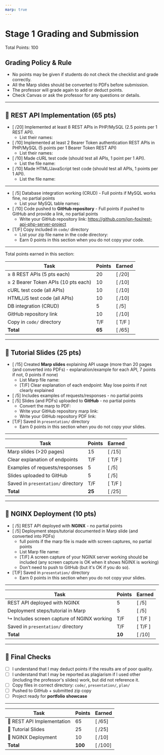 ```yaml
---
marp: true
---
```


# Stage 1 Grading and Submission

Total Points: 100

## Grading Policy & Rule

- No points may be given if students do not check the checklist and grade correctly.
- All the Marp slides should be converted to PDFs before submission.
- The professor will grade again to add or deduct points.
- Check Canvas or ask the professor for any questions or details.

---

## 🔹 REST API Implementation (65 pts)

- [ /20] Implemented at least 8 REST APIs in PHP/MySQL (2.5 points per 1 REST API).
  - List their names:
- [ /10] Implemented at least 2 Bearer Token authentication REST APIs in PHP/MySQL (5 points per 1 Bearer Token REST API)
  - List their names:
- [ /10] Made cURL test code (should test all APIs, 1 point per 1 API).
  - List the file name:
- [ /10] Made HTML/JavaScript test code (should test all APIs, 1 points per 1 API).
  - List the file name:

---

- [ /5] Database integration working (CRUD) - Full points if MySQL works fine, no partial points
  - List your MySQL table names:
- [ /10] Code pushed to **GitHub repository** - Full points if pushed to GitHub and provide a link, no partial points 
  - Write your GitHub repository link: https://github.com/jon-fox/rest-api-php-server-project
- [T/F] Copy included in `code/` directory  
  - List your zip file name in the code directory:
  - Earn 0 points in this section when you do not copy your code.

---

Total points earned in this section:

| Task                                | Points  | Earned  |
|-------------------------------------|---------|---------|
| ≥ 8 REST APIs (5 pts each)          | 20      | [ /20]  |
| ≥ 2 Bearer Token APIs (10 pts each) | 10      | [ /10]  |
| cURL test code (all APIs)           | 10      | [ /10]  |
| HTML/JS test code (all APIs)        | 10      | [ /10]  |
| DB integration (CRUD)               | 5      | [ /5]  |
| GitHub repository link              | 10      | [ /10]  |
| Copy in `code/` directory           | T/F     | [ T/F ] |
| **Total**                           | **65** | [ /65] |

---

## 🔹 Tutorial Slides (25 pts)

- [ /15] Created **Marp slides** explaining API usage (more than 20 pages (and converted into PDFs) - explanation/example for each API, 7 points if not, 0 points if none)
  - List Marp file name:
  - [T/F] Clear explanation of each endpoint: May lose points if not clearly explained
- [ /5] Includes examples of requests/responses - no partial points
- [ /5] Slides (and PDFs) uploaded to **GitHub** - no partial points
  - Convert the marp to PDF:
  - Write your GitHub repository marp link:
  - Write your GitHub repository PDF link:
- [T/F] Saved in `presentation/` directory  
  - Earn 0 points in this section when you do not copy your slides.

---

| Task                               | Points | Earned  |
|------------------------------------|--------|---------|
| Marp slides (>20 pages)            | 15     | [ /15]  |
| Clear explanation of endpoints     | T/F    | [ T/F ] |
| Examples of requests/responses     | 5     | [ /5]  |
| Slides uploaded to GitHub          | 5     | [ /5]  |
| Saved in `presentation/` directory | T/F    | [ T/F ] |
| **Total**                          | **25** | [ /25]  |

---

## 🔹 NGINX Deployment (10 pts)

- [ /5] REST API deployed with **NGINX**  - no partial points
- [ /5] Deployment steps/tutorial documented in Marp slide (and converted into PDFs)
  - full points if the marp file is made with screen captures, no partial points
  - List Marp file name:
  - [T/F] A screen capture of your NGINX server working should be included (any screen capture is OK when it shows NGINX is working)
  - Don't need to push to GitHub (but it's OK if you do so).
- [T/F] Saved in `presentation/` directory  
  - Earn 0 points in this section when you do not copy your slides.

---

| Task                                       | Points | Earned  |
|--------------------------------------------|--------|---------|
| REST API deployed with NGINX               | 5     | [ /5]  |
| Deployment steps/tutorial in Marp          | 5     | [ /5]  |
| ↳ Includes screen capture of NGINX working | T/F    | [ T/F ] |
| Saved in `presentation/` directory         | T/F    | [ T/F ] |
| **Total**                                  | **10** | [ /10]  |

---

## 🏁 Final Checks

- [ ] I understand that I may deduct points if the results are of poor quality.
- [ ] I understand that I may be reported as plagiarism if I used other (including the professor's slides) work, but did not reference it.
- [ ] Copy files in correct directory: `code/`, `presentation/`, `plan/`  
- [ ] Pushed to GitHub + submitted zip copy  
- [ ] Project ready for **portfolio showcase**  

---

| Task                       | Points  | Earned  |
|----------------------------|---------|---------|
| 🔹 REST API Implementation | 65     | [ /65] |
| 🔹 Tutorial Slides         | 25      | [ /25]  |
| 🔹 NGINX Deployment        | 10      | [ /10]  |
| **Total**                  | **100** | [ /100] |